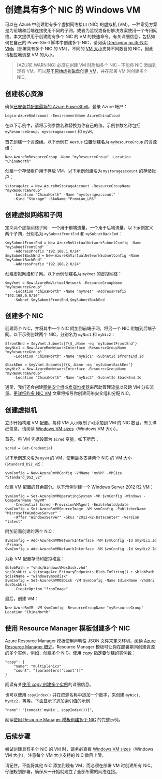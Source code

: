 <!-- need to be verified -->

<properties
    pageTitle="创建具有多个 NIC 的 Windows VM | Azure"
    description="了解如何使用 Azure PowerShell 或 Resource Manager 模板创建附有多个 NIC 的 Windows VM。"
    services="virtual-machines-windows"
    documentationcenter=""
    author="iainfoulds"
    manager="timlt"
    editor="" />
<tags 
    ms.assetid="9bff5b6d-79ac-476b-a68f-6f8754768413"
    ms.service="virtual-machines-windows"
    ms.devlang="na"
    ms.topic="article"
    ms.tgt_pltfrm="vm-windows"
    ms.workload="infrastructure"
    ms.date="10/27/2016"
    wacn.date="12/20/2016"
    ms.author="iainfou" />

# 创建具有多个 NIC 的 Windows VM
可以在 Azure 中创建附有多个虚拟网络接口 (NIC) 的虚拟机 (VM)。一种常见方案是为前端和后端连接使用不同的子网，或者为监视或备份解决方案使用一个专用网络。本文提供用于创建附有多个 NIC 的 VM 的快速命令。有关详细信息，包括如何在自己的 PowerShell 脚本中创建多个 NIC，请阅读 [Deploying multi-NIC VMs](/documentation/articles/virtual-network-deploy-multinic-arm-ps/)（部署具有多个 NIC 的 VM）。不同的 [VM 大小](/documentation/articles/virtual-machines-windows-sizes/)支持不同数目的 NIC，因此请相应地调整 VM 的大小。

> [AZURE.WARNING]
必须在创建 VM 时附加多个 NIC - 不能将 NIC 添加到现有 VM。可以[基于原始虚拟磁盘创建 VM](/documentation/articles/virtual-machines-windows-vhd-copy/)，并在部署 VM 时创建多个 NIC。
> 
> 

## 创建核心资源
确保[已安装并配置最新的 Azure PowerShell](https://docs.microsoft.com/powershell/azureps-cmdlets-docs)。登录 Azure 帐户：

    Login-AzureRmAccount -EnvironmentName AzureChinaCloud

在以下示例中，请将示例参数名称替换为你自己的值。示例参数名称包括 `myResourceGroup`、`mystorageaccount` 和 `myVM`。

首先创建一个资源组。以下示例在 `WestUs` 位置创建名为 `myResourceGroup` 的资源组：

    New-AzureRmResourceGroup -Name "myResourceGroup" -Location "ChinaNorth"

创建一个存储帐户用于存放 VM。以下示例创建名为 `mystorageaccount` 的存储帐户：

    $storageAcc = New-AzureRmStorageAccount -ResourceGroupName "myResourceGroup" `
        -Location "ChinaNorth" -Name "mystorageaccount" `
        -Kind "Storage" -SkuName "Premium_LRS" 

## 创建虚拟网络和子网
定义两个虚拟网络子网 - 一个用于前端流量，一个用于后端流量。以下示例定义两个子网，分别名为 `mySubnetFrontEnd` 和 `mySubnetBackEnd`：

    $mySubnetFrontEnd = New-AzureRmVirtualNetworkSubnetConfig -Name "mySubnetFrontEnd" `
        -AddressPrefix "192.168.1.0/24"
    $mySubnetBackEnd = New-AzureRmVirtualNetworkSubnetConfig -Name "mySubnetBackEnd" `
        -AddressPrefix "192.168.2.0/24"

创建虚拟网络和子网。以下示例创建名为 `myVnet` 的虚拟网络：

    $myVnet = New-AzureRmVirtualNetwork -ResourceGroupName "myResourceGroup" `
        -Location "ChinaNorth" -Name "myVnet" -AddressPrefix "192.168.0.0/16" `
        -Subnet $mySubnetFrontEnd,$mySubnetBackEnd

## 创建多个 NIC
创建两个 NIC，并将其中一个 NIC 附加到前端子网，将另一个 NIC 附加到后端子网。以下示例创建两个 NIC，分别名为 `myNic1` 和 `myNic2`：

    $frontEnd = $myVnet.Subnets|?{$_.Name -eq 'mySubnetFrontEnd'}
    $myNic1 = New-AzureRmNetworkInterface -ResourceGroupName "myResourceGroup" `
        -Location "ChinaNorth" -Name "myNic1" -SubnetId $frontEnd.Id

    $backEnd = $myVnet.Subnets|?{$_.Name -eq 'mySubnetBackEnd'}
    $myNic2 = New-AzureRmNetworkInterface -ResourceGroupName "myResourceGroup" `
        -Location "ChinaNorth" -Name "myNic2" -SubnetId $backEnd.Id

通常，我们还会创建[网络安全组](/documentation/articles/virtual-networks-nsg/)或[负载均衡器](/documentation/articles/load-balancer-overview/)来帮助管理流量以及跨 VM 分布流量。[更详细的多 NIC VM](/documentation/articles/virtual-network-deploy-multinic-arm-ps/) 文章将指导你创建网络安全组和分配 NIC。

## 创建虚拟机
立即开始构建 VM 配置。每种 VM 大小限制了可添加到 VM 的 NIC 数目。有关详细信息，请阅读 [Windows VM sizes](/documentation/articles/virtual-machines-windows-sizes/)（Windows VM 大小）。

首先，将 VM 凭据设置为 `$cred` 变量，如下所示：

    $cred = Get-Credential

以下示例定义名为 `myVM` 的 VM，使用最多支持两个 NIC 的 VM 大小 (`Standard_DS2_v2`)：

    $vmConfig = New-AzureRmVMConfig -VMName "myVM" -VMSize "Standard_DS2_v2"

创建 VM 配置的其余部分。以下示例创建一个 Windows Server 2012 R2 VM：

    $vmConfig = Set-AzureRmVMOperatingSystem -VM $vmConfig -Windows -ComputerName "myVM" `
        -Credential $cred -ProvisionVMAgent -EnableAutoUpdate
    $vmConfig = Set-AzureRmVMSourceImage -VM $vmConfig -PublisherName "MicrosoftWindowsServer" `
        -Offer "WindowsServer" -Skus "2012-R2-Datacenter" -Version "latest"

附加前面创建的两个 NIC：

    $vmConfig = Add-AzureRmVMNetworkInterface -VM $vmConfig -Id $myNic1.Id -Primary
    $vmConfig = Add-AzureRmVMNetworkInterface -VM $vmConfig -Id $myNic2.Id

为新 VM 配置存储和虚拟磁盘：

    $blobPath = "vhds/WindowsVMosDisk.vhd"
    $osDiskUri = $storageAcc.PrimaryEndpoints.Blob.ToString() + $blobPath
    $diskName = "windowsvmosdisk"
    $vmConfig = Set-AzureRmVMOSDisk -VM $vmConfig -Name $diskName -VhdUri $osDiskUri `
        -CreateOption "fromImage"

最后，创建 VM：

    New-AzureRmVM -VM $vmConfig -ResourceGroupName "myResourceGroup" -Location "ChinaNorth"

## 使用 Resource Manager 模板创建多个 NIC
Azure Resource Manager 模板使用声明性 JSON 文件来定义环境。阅读 [Azure Resource Manager 概述](/documentation/articles/resource-group-overview/)。Resource Manager 模板可让你在部署期间创建资源的多个实例，例如，创建多个 NIC。使用 *copy* 指定要创建的实例数：

    "copy": {
        "name": "multiplenics"
        "count": "[parameters('count')]"
    }

阅读有关[使用 *copy* 创建多个实例](/documentation/articles/resource-group-create-multiple/)的详细信息。

也可以使用 `copyIndex()` 并在资源名称中追加一个数字，来创建 `myNic1`、`MyNic2`，等等。下面显示了追加索引值的示例：

    "name": "[concat('myNic', copyIndex())]", 

阅读[使用 Resource Manager 模板创建多个 NIC](/documentation/articles/virtual-network-deploy-multinic-arm-template/) 的完整示例。

## 后续步骤
尝试创建具有多个 NIC 的 VM 时，请务必查看 [Windows VM sizes](/documentation/articles/virtual-machines-windows-sizes/)（Windows VM 大小）。注意每个 VM 大小支持的 NIC 数目上限。

请记住，不能将其他 NIC 添加到现有 VM，而必须在部署 VM 时创建所有 NIC。仔细规划部署，确保从一开始就建立了全部所需的网络连接。

<!---HONumber=Mooncake_1212_2016-->